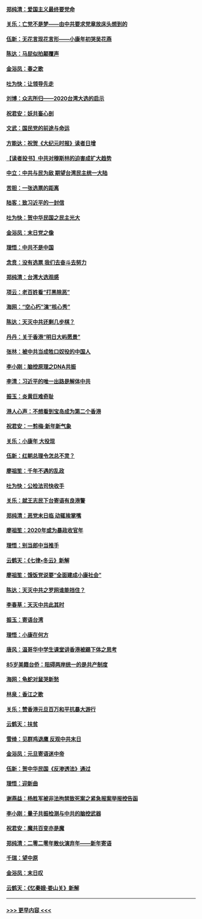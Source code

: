 #### [郑纯清：爱国主义最终要党命](../pages/nsc993/n11802197.md?t=01190031) 
#### [关乐：亡党不是梦——由中共要求党章放床头想到的](../pages/nsc993/n11802156.md?t=01190031) 
#### [伍新：无花言现花言形——小康年初哭吴花燕](../pages/nsc993/n11800044.md?t=01190031) 
#### [陈达：马屁似拍颠覆声](../pages/nsc993/n11800010.md?t=01190031) 
#### [金浴凤：春之歌](../pages/nsc993/n11797687.md?t=01190031) 
#### [吐为快：让领导先走](../pages/nsc993/n11797512.md?t=01190031) 
#### [刘博：众志所归——2020台湾大选的启示](../pages/nsc993/n11796878.md?t=01190031) 
#### [祝君安：妖共畜心剖](../pages/nsc993/n11794273.md?t=01190031) 
#### [文武：国民党的前途与命运](../pages/nsc993/n11794198.md?t=01190031) 
#### [方能达：祝贺《大纪元时报》读者日增](../pages/nsc993/n11793807.md?t=01190031) 
#### [【读者投书】中共对穆斯林的迫害成扩大趋势](../pages/nsc993/n11791371.md?t=01190031) 
#### [中立：中共与民为敌 期望台湾民主统一大陆](../pages/nsc993/n11790392.md?t=01190031) 
#### [苦胆：一张选票的距离](../pages/nsc993/n11788914.md?t=01190031) 
#### [陆客：致习近平的一封信](../pages/nsc993/n11788867.md?t=01190031) 
#### [吐为快：贺中华民国之民主光大](../pages/nsc993/n11788618.md?t=01190031) 
#### [金浴凤：末日党之像](../pages/nsc993/n11787475.md?t=01190031) 
#### [理悟：中共不是中国](../pages/nsc993/n11787463.md?t=01190031) 
#### [念贲：没有选票  我们去奋斗去努力](../pages/nsc993/n11787398.md?t=01190031) 
#### [郑纯清：台湾大选观感](../pages/nsc993/n11786210.md?t=01190031) 
#### [项云：老百姓看“打黑除恶”](../pages/nsc993/n11785398.md?t=01190031) 
#### [海网：“空心朽”演“核心秀”](../pages/nsc993/n11783874.md?t=01190031) 
#### [陈达：天灭中共还剩几步棋？](../pages/nsc993/n11783719.md?t=01190031) 
#### [丹丹：关于香港“明日大屿愿景”](../pages/nsc993/n11783273.md?t=01190031) 
#### [张林：被中共当成牲口奴役的中国人](../pages/nsc993/n11782397.md?t=01190031) 
#### [李小刚：脑控原理之DNA共振](../pages/nsc993/n11780962.md?t=01190031) 
#### [李清：习近平的唯一出路是解体中共](../pages/nsc993/n11780866.md?t=01190031) 
#### [振玉：炎黄巨难奇耻](../pages/nsc993/n11779632.md?t=01190031) 
#### [港人心声：不想看到宝岛成为第二个香港](../pages/nsc993/n11778817.md?t=01190031) 
#### [祝君安：一剪梅‧新年新气象](../pages/nsc993/n11776340.md?t=01190031) 
#### [关乐：小康年 大役现](../pages/nsc993/n11774213.md?t=01190031) 
#### [伍新：红朝总理令怎总不灵？](../pages/nsc993/n11770813.md?t=01190031) 
#### [廖祖笙：千年不遇的乱政](../pages/nsc993/n11770373.md?t=01190031) 
#### [吐为快：公检法司快收手](../pages/nsc993/n11770359.md?t=01190031) 
#### [关乐：就王志民下台寄语有良港警](../pages/nsc993/n11769903.md?t=01190031) 
#### [郑纯清：恶党末日临 动辄挨掌嘴](../pages/nsc993/n11769356.md?t=01190031) 
#### [廖祖笙：2020年或为暴政收官年](../pages/nsc993/n11768216.md?t=01190031) 
#### [理悟：别当郎中当推手](../pages/nsc993/n11768243.md?t=01190031) 
#### [云鹤天：《七律▪冬云》新解](../pages/nsc993/n11768204.md?t=01190031) 
#### [廖祖笙：饿饭党说要“全面建成小康社会”](../pages/nsc993/n11767482.md?t=01190031) 
#### [陈达：天灭中共之罗网谁能挡住？](../pages/nsc993/n11767465.md?t=01190031) 
#### [李春草：天灭中共此其时](../pages/nsc993/n11767452.md?t=01190031) 
#### [振玉：寄语台湾](../pages/nsc993/n11767432.md?t=01190031) 
#### [理悟：小康在何方](../pages/nsc993/n11767394.md?t=01190031) 
#### [唐风：温哥华中学生课堂讲香港被踢下体之思考](../pages/nsc993/n11766848.md?t=01190031) 
#### [85岁美籍台侨：阻碍两岸统一的是共产制度](../pages/nsc993/n11765043.md?t=01190031) 
#### [海网：龟蛇对鼠哭新愁](../pages/nsc993/n11764895.md?t=01190031) 
#### [林泉：香江之歌](../pages/nsc993/n11764415.md?t=01190031) 
#### [关乐：赞香港元旦百万和平抗暴大游行](../pages/nsc993/n11764382.md?t=01190031) 
#### [云鹤天：扶贫](../pages/nsc993/n11764245.md?t=01190031) 
#### [雪绮：见群鸡退鹰  反观中共末日](../pages/nsc993/n11762112.md?t=01190031) 
#### [金浴凤：元旦寄语迷中帝](../pages/nsc993/n11761788.md?t=01190031) 
#### [伍新：贺中华民国《反渗透法》通过](../pages/nsc993/n11761994.md?t=01190031) 
#### [理悟：迎新曲](../pages/nsc993/n11761152.md?t=01190031) 
#### [谢燕益：杨胜军被非法拘禁致死案之紧急报案举报控告函](../pages/nsc993/n11756134.md?t=01190031) 
#### [李小刚：量子共振检测与中共的脑控武器](../pages/nsc993/n11754518.md?t=01190031) 
#### [祝君安：魔共百变亦是魔](../pages/nsc993/n11754469.md?t=01190031) 
#### [郑纯清：二零二零年散伙演弃年——新年寄语](../pages/nsc993/n11754195.md?t=01190031) 
#### [千瑞：望中原](../pages/nsc993/n11754159.md?t=01190031) 
#### [金浴凤：末日叹](../pages/nsc993/n11752359.md?t=01190031) 
#### [云鹤天：《忆秦娥‧娄山关》新解](../pages/nsc993/n11752348.md?t=01190031) 

----
#### [ >>> 更早内容 <<< ](../indexes/nsc993-earlier.md)
